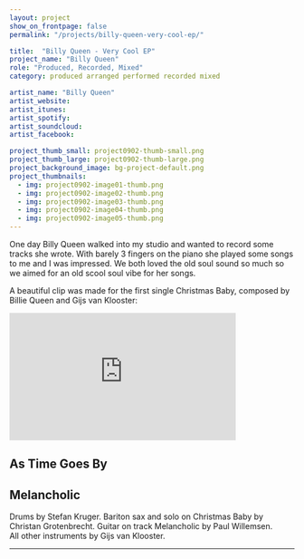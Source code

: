 ```yaml
---
layout: project
show_on_frontpage: false
permalink: "/projects/billy-queen-very-cool-ep/"

title:  "Billy Queen - Very Cool EP"
project_name: "Billy Queen"
role: "Produced, Recorded, Mixed"
category: produced arranged performed recorded mixed

artist_name: "Billy Queen"
artist_website:
artist_itunes:
artist_spotify:
artist_soundcloud:
artist_facebook:

project_thumb_small: project0902-thumb-small.png
project_thumb_large: project0902-thumb-large.png
project_background_image: bg-project-default.png
project_thumbnails:
  - img: project0902-image01-thumb.png
  - img: project0902-image02-thumb.png
  - img: project0902-image03-thumb.png
  - img: project0902-image04-thumb.png
  - img: project0902-image05-thumb.png
---
```


One day Billy Queen walked into my studio and wanted to record some tracks she wrote. With barely 3 fingers on the piano she played some songs to me and I was impressed. We both loved the old soul sound so much so we aimed for an old scool soul vibe for her songs. 

A beautiful clip was made for the first single Christmas Baby, composed by Billie Queen and Gijs van Klooster:

<iframe width="400" height="225" src="https://www.youtube.com/embed/r_ZT6KJ-3zw?rel=0" frameborder="0" gesture="media" allow="encrypted-media" allowfullscreen></iframe>


As Time Goes By 
<audio  class="plyr my-player">
  <source src="../../songs/Billie Queen - As Time Goes By.mp3">
</audio>
-


Melancholic 
<audio  class="plyr my-player">
  <source src="../../songs/Billie Queen - Melanchoholic.mp3" type="audio/mp3">
</audio>
-

Drums by Stefan Kruger. Bariton sax and solo on Christmas Baby by Christan Grotenbrecht. Guitar on track Melancholic by Paul Willemsen.<br />
All other instruments by Gijs van Klooster.

---
